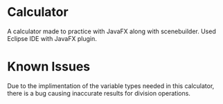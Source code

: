 # Calculator
A calculator made to practice with JavaFX along with scenebuilder. Used Eclipse IDE with JavaFX plugin.

# Known Issues
Due to the implimentation of the variable types needed in this calculator, there is a bug causing inaccurate results for division operations.
